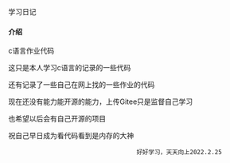 学习日记


#### 介绍
c语言作业代码

这只是本人学习c语言的记录的一些代码

还有记录了一些自己在网上找的一些作业的代码

现在还没有能力能开源的能力，上传Gitee只是监督自己学习

也希望以后会有自己开源的项目

祝自己早日成为看代码看到是内存的大神


                                        好好学习，天天向上2022.2.25
